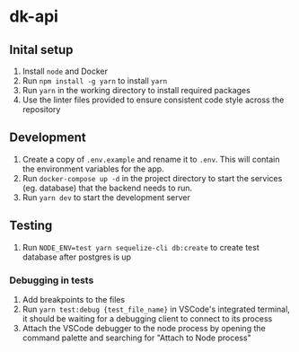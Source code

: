# dk-api

## Inital setup
1. Install `node` and Docker
2. Run `npm install -g yarn` to install `yarn`
3. Run `yarn` in the working directory to install required packages
4. Use the linter files provided to ensure consistent code style across the repository

## Development
1. Create a copy of `.env.example` and rename it to `.env`. This will contain the environment variables for the app.
2. Run `docker-compose up -d` in the project directory to start the services (eg. database) that the backend needs to run.
3. Run `yarn dev` to start the development server

## Testing
1. Run `NODE_ENV=test yarn sequelize-cli db:create` to create test database after postgres is up

### Debugging in tests
1. Add breakpoints to the files
2. Run `yarn test:debug {test_file_name}` in VSCode's integrated terminal, it should be waiting for a debugging client to connect to its process
3. Attach the VSCode debugger to the node process by opening the command palette and searching for "Attach to Node process"
